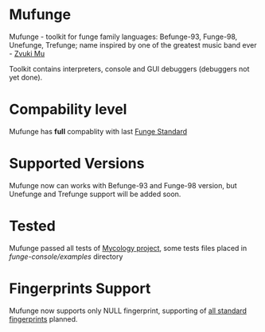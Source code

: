 # Mufunge

Mufunge - toolkit for funge family languages: Befunge-93, Funge-98, Unefunge, Trefunge; name inspired by one of the greatest music band ever - [Zvuki Mu](https://www.youtube.com/watch?v=t_0aXsWPltk)  

Toolkit contains interpreters, console and GUI debuggers (debuggers not yet done).

# Compability level

Mufunge has **full** compablity with last [Funge Standard](https://catseye.tc/view/funge-98/doc/funge98.markdown)  

# Supported Versions

Mufunge now can works with Befunge-93 and Funge-98 version, but Unefunge and Trefunge support will be added soon.

# Tested

Mufunge passed all tests of [Mycology project](https://github.com/Deewiant/Mycology), some tests files placed in *funge-console/examples* directory

# Fingerprints Support

Mufunge now supports only NULL fingerprint, supporting of [all standard fingerprints](http://rcfunge98.com/rcsfingers.html) planned.



